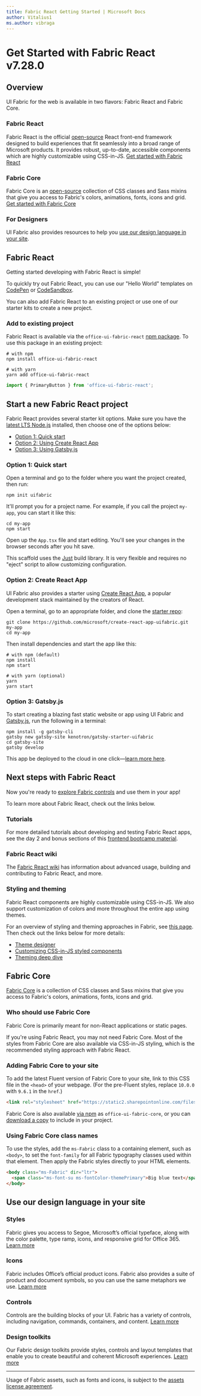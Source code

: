 ```yaml
---
title: Fabric React Getting Started | Microsoft Docs
author: Vitalius1
ms.author: vibraga
---
```


# Get Started with Fabric React v7.28.0

## Overview
UI Fabric for the web is available in two flavors: Fabric React and Fabric Core.

<!-- manually creating h3 to avoid duplicate auto-generated IDs -->
<h3 class="fabric-react-overview">Fabric React</h3>

Fabric React is the official [open-source](https://github.com/OfficeDev/office-ui-fabric-react) React front-end framework designed to build experiences that fit seamlessly into a broad range of Microsoft products. It provides robust, up-to-date, accessible components which are highly customizable using CSS-in-JS. [Get started with Fabric React](#fabric-react)

<h3 class="fabric-core-overview">Fabric Core</h3>

Fabric Core is an [open-source](https://github.com/OfficeDev/office-ui-fabric-core) collection of CSS classes and Sass mixins that give you access to Fabric's colors, animations, fonts, icons and grid. [Get started with Fabric Core](#fabric-core)

<h3 class="for-designers">For Designers</h3>

UI Fabric also provides resources to help you [use our design language in your site](#use-our-design-language-in-your-site).



## Fabric React
Getting started developing with Fabric React is simple!

To quickly try out Fabric React, you can use our "Hello World" templates on [CodePen](https://aka.ms/fabricpen) or [CodeSandbox](https://aka.ms/fabricsandbox).

You can also add Fabric React to an existing project or use one of our starter kits to create a new project.

### Add to existing project

Fabric React is available via the `office-ui-fabric-react` [npm package](https://www.npmjs.com/package/office-ui-fabric-react). To use this package in an existing project:

```shell
# with npm
npm install office-ui-fabric-react

# with yarn
yarn add office-ui-fabric-react
```

```jsx
import { PrimaryButton } from 'office-ui-fabric-react';
```



## Start a new Fabric React project
Fabric React provides several starter kit options. Make sure you have the [latest LTS Node.js](https://nodejs.org/en/) installed, then choose one of the options below:

- [Option 1: Quick start](#option-1-quick-start)
- [Option 2: Using Create React App](#option-2-create-react-app)
- [Option 3: Using Gatsby.js](#option-3-gatsbyjs)

### Option 1: Quick start

Open a terminal and go to the folder where you want the project created, then run:

```shell
npm init uifabric
```

It'll prompt you for a project name. For example, if you call the project `my-app`, you can start it like this:

```shell
cd my-app
npm start
```

Open up the `App.tsx` file and start editing. You'll see your changes in the browser seconds after you hit save.

This scaffold uses the [Just](https://github.com/microsoft/just) build library. It is very flexible and requires no "eject" script to allow customizing configuration.

### Option 2: Create React App

UI Fabric also provides a starter using [Create React App](https://facebook.github.io/create-react-app/), a popular development stack maintained by the creators of React.

Open a terminal, go to an appropriate folder, and clone the [starter repo](https://github.com/microsoft/create-react-app-uifabric):

```shell
git clone https://github.com/microsoft/create-react-app-uifabric.git my-app
cd my-app
```

Then install dependencies and start the app like this:

```shell
# with npm (default)
npm install
npm start

# with yarn (optional)
yarn
yarn start
```

### Option 3: Gatsby.js

To start creating a blazing fast static website or app using UI Fabric and [Gatsby.js](https://www.gatsbyjs.org/), run the following in a terminal:

```shell
npm install -g gatsby-cli
gatsby new gatsby-site kenotron/gatsby-starter-uifabric
cd gatsby-site
gatsby develop
```

This app be deployed to the cloud in one click—[learn more here](https://github.com/microsoft/gatsby-starter-uifabric#-deploy).



## Next steps with Fabric React
Now you're ready to [explore Fabric controls](https://developer.microsoft.com/en-us/fabric#/controls/web) and use them in your app!

To learn more about Fabric React, check out the links below.

### Tutorials

For more detailed tutorials about developing and testing Fabric React apps, see the day 2 and bonus sections of this [frontend bootcamp material](https://microsoft.github.io/frontend-bootcamp/).

### Fabric React wiki

The [Fabric React wiki](https://github.com/OfficeDev/office-ui-fabric-react/wiki) has information about advanced usage, building and contributing to Fabric React, and more.

### Styling and theming

Fabric React components are highly customizable using CSS-in-JS. We also support customization of colors and more throughout the entire app using themes.

For an overview of styling and theming approaches in Fabric, see [this page](https://github.com/Microsoft/frontend-bootcamp/tree/master/step2-03/demo). Then check out the links below for more details:

- [Theme designer](https://aka.ms/themedesigner)
- [Customizing CSS-in-JS styled components](https://github.com/OfficeDev/office-ui-fabric-react/wiki/Component-Styling)
- [Theming deep dive](https://github.com/OfficeDev/office-ui-fabric-react/wiki/Theming)



## Fabric Core
[Fabric Core](https://github.com/OfficeDev/office-ui-fabric-core) is a collection of CSS classes and Sass mixins that give you access to Fabric's colors, animations, fonts, icons and grid.

### Who should use Fabric Core

Fabric Core is primarily meant for non-React applications or static pages.

If you're using Fabric React, you may not need Fabric Core. Most of the styles from Fabric Core are also available via CSS-in-JS styling, which is the recommended styling approach with Fabric React.

### Adding Fabric Core to your site

To add the latest Fluent version of Fabric Core to your site, link to this CSS file in the `<head>` of your webpage. (For the pre-Fluent styles, replace `10.0.0` with `9.6.1` in the `href`.)

```html
<link rel="stylesheet" href="https://static2.sharepointonline.com/files/fabric/office-ui-fabric-core/10.0.0/css/fabric.min.css" />
```

Fabric Core is also available [via npm](https://www.npmjs.com/package/office-ui-fabric-core) as `office-ui-fabric-core`, or you can [download a copy](https://github.com/OfficeDev/office-ui-fabric-core/releases) to include in your project.

### Using Fabric Core class names

To use the styles, add the `ms-Fabric` class to a containing element, such as `<body>`, to set the `font-family` for all Fabric typography classes used within that element. Then apply the Fabric styles directly to your HTML elements.

```html
<body class="ms-Fabric" dir="ltr">
  <span class="ms-font-su ms-fontColor-themePrimary">Big blue text</span>
</body>
```



## Use our design language in your site
### Styles

Fabric gives you access to Segoe, Microsoft’s official typeface, along with the color palette, type ramp, icons, and responsive grid for Office 365. [Learn more](https://developer.microsoft.com/en-us/fabric#/styles/web)

### Icons

Fabric includes Office’s official product icons. Fabric also provides a suite of product and document symbols, so you can use the same metaphors we use. [Learn more](https://developer.microsoft.com/en-us/fabric#/styles/web/icons)

### Controls

Controls are the building blocks of your UI. Fabric has a variety of controls, including navigation, commands, containers, and content. [Learn more](https://developer.microsoft.com/en-us/fabric#/controls/web)

### Design toolkits

Our Fabric design toolkits provide styles, controls and layout templates that enable you to create beautiful and coherent Microsoft experiences. [Learn more](https://developer.microsoft.com/en-us/fabric#/resources)

---

Usage of Fabric assets, such as fonts and icons, is subject to the [assets license agreement](https://aka.ms/fabric-assets-license).
